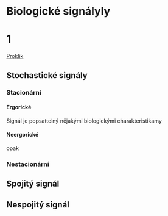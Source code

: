 # Biologické signályly

# 1
[Proklik](prednasky/1.md)

## Stochastické signály

### Stacionární
#### Ergorické
Signál je popsattelný nějakými biologickými charakteristikamy  
#### Neergorické
opak



### Nestacionární


## Spojitý signál

## Nespojitý signál


